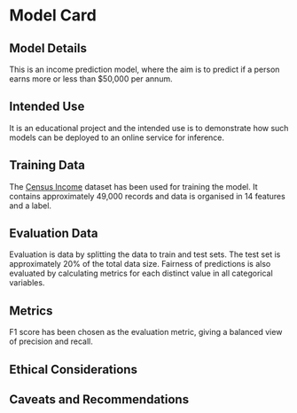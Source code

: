 # Model Card

## Model Details
This is an income prediction model, where the aim is to predict if a person earns more or less than $50,000 per annum.

## Intended Use
It is an educational project and the intended use is to demonstrate how such models can be deployed to an online service for inference.

## Training Data
The [Census Income](https://archive.ics.uci.edu/dataset/20/census+income) dataset has been used for training the model. It contains approximately 49,000 records and data is organised in 14 features and a label.

## Evaluation Data
Evaluation is data by splitting the data to train and test sets. The test set is approximately 20% of the total data size. Fairness of predictions is also evaluated by calculating metrics for each distinct value in all categorical variables.

## Metrics
F1 score has been chosen as the evaluation metric, giving a balanced view of precision and recall. 

## Ethical Considerations

## Caveats and Recommendations
